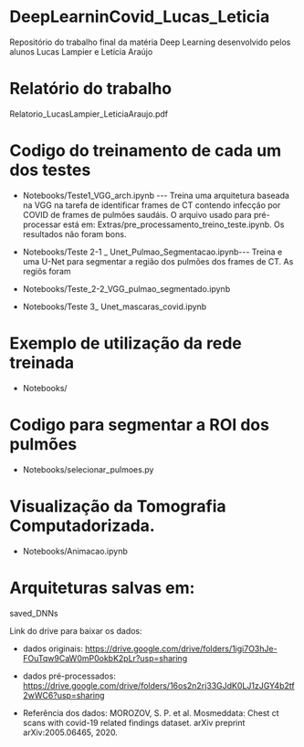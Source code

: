 # DeepLearninCovid_Lucas_Leticia
Repositório do trabalho final da matéria Deep Learning desenvolvido pelos alunos Lucas Lampier e Letícia Araújo

# Relatório do trabalho 
Relatorio_LucasLampier_LeticiaAraujo.pdf

# Codigo do treinamento de cada um dos testes 
- Notebooks/Teste1_VGG_arch.ipynb ---
Treina uma arquitetura baseada na VGG na tarefa de identificar frames de CT contendo infecção por COVID de frames de pulmões saudáis. O arquivo usado para pré-processar está em: Extras/pre_processamento_treino_teste.ipynb. Os resultados não foram bons.

- Notebooks/Teste 2-1 _ Unet_Pulmao_Segmentacao.ipynb---
Treina e uma U-Net para segmentar a região dos pulmões dos frames de CT. As regiõs foram  
- Notebooks/Teste_2-2_VGG_pulmao_segmentado.ipynb
- Notebooks/Teste 3_ Unet_mascaras_covid.ipynb

# Exemplo de utilização da rede treinada
- Notebooks/

# Codigo para segmentar a ROI dos pulmões
- Notebooks/selecionar_pulmoes.py

# Visualização da Tomografia Computadorizada.
- Notebooks/Animacao.ipynb

# Arquiteturas salvas em:
saved_DNNs

Link do drive para baixar os dados:
- dados originais: https://drive.google.com/drive/folders/1igi7O3hJe-FOuTqw9CaW0mP0okbK2pLr?usp=sharing
- dados pré-processados: https://drive.google.com/drive/folders/16os2n2rj33GJdK0LJ1zJGY4b2tf2wWC6?usp=sharing

- Referência dos dados: 
MOROZOV, S. P. et al. Mosmeddata: Chest ct scans with covid-19 related findings dataset. arXiv preprint arXiv:2005.06465, 2020.
